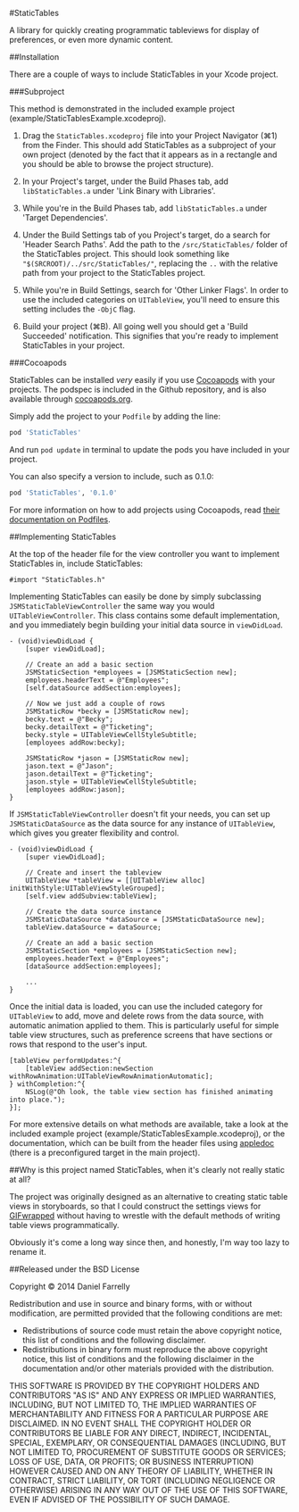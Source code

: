 #StaticTables

A library for quickly creating programmatic tableviews for display of preferences, or even more dynamic content.

##Installation

There are a couple of ways to include StaticTables in your Xcode project.

###Subproject

This method is demonstrated in the included example project (example/StaticTablesExample.xcodeproj).

1. Drag the `StaticTables.xcodeproj` file into your Project Navigator (⌘1) from the Finder. This should add StaticTables as a subproject of your own project (denoted by the fact that it appears as in a rectangle and you should be able to browse the project structure).

2. In your Project's target, under the Build Phases tab, add `libStaticTables.a` under 'Link Binary with Libraries'.

3. While you're in the Build Phases tab, add `libStaticTables.a` under 'Target Dependencies'.

4. Under the Build Settings tab of you Project's target, do a search for 'Header Search Paths'. Add the path to the `/src/StaticTables/` folder of the StaticTables project. This should look something like `"$(SRCROOT)/../src/StaticTables/"`, replacing the `..` with the relative path from your project to the StaticTables project.

5. While you're in Build Settings, search for 'Other Linker Flags'. In order to use the included categories on `UITableView`, you'll need to ensure this setting includes the `-ObjC` flag.

6. Build your project (⌘B). All going well you should get a 'Build Succeeded' notification. This signifies that you're ready to implement StaticTables in your project.

###Cocoapods

StaticTables can be installed *very* easily if you use [Cocoapods](http://cocoapods.org) with your projects. The podspec is included in the Github repository, and is also available through [cocoapods.org](http://cocoapods.org/?q=statictables).

Simply add the project to your `Podfile` by adding the line:

```ruby 
pod 'StaticTables'
```

And run `pod update` in terminal to update the pods you have included in your project.

You can also specify a version to include, such as 0.1.0:

```ruby
pod 'StaticTables', '0.1.0'
```

For more information on how to add projects using Cocoapods, read [their documentation on Podfiles](http://docs.cocoapods.org/podfile.html).

##Implementing StaticTables

At the top of the header file for the view controller you want to implement StaticTables in, include StaticTables:

```objc
#import "StaticTables.h"
```

Implementing StaticTables can easily be done by simply subclassing `JSMStaticTableViewController` the same way you would `UITableViewController`. This class contains some default implementation, and you immediately begin building your initial data source in `viewDidLoad`.

```objc
- (void)viewDidLoad {
	[super viewDidLoad];
	
	// Create an add a basic section
	JSMStaticSection *employees = [JSMStaticSection new];
	employees.headerText = @"Employees";
	[self.dataSource addSection:employees];
	
	// Now we just add a couple of rows
	JSMStaticRow *becky = [JSMStaticRow new];
	becky.text = @"Becky";
	becky.detailText = @"Ticketing";
	becky.style = UITableViewCellStyleSubtitle;
	[employees addRow:becky];
	
	JSMStaticRow *jason = [JSMStaticRow new];
	jason.text = @"Jason";
	jason.detailText = @"Ticketing";
	jason.style = UITableViewCellStyleSubtitle;
	[employees addRow:jason];
}
```

If `JSMStaticTableViewController` doesn't fit your needs, you can set up `JSMStaticDataSource` as the data source for any instance of `UITableView`, which gives you greater flexibility and control.

```objc
- (void)viewDidLoad {
	[super viewDidLoad];
	
	// Create and insert the tableview
	UITableView *tableView = [[UITableView alloc] initWithStyle:UITableViewStyleGrouped];
	[self.view addSubview:tableView];
	
	// Create the data source instance
	JSMStaticDataSource *dataSource = [JSMStaticDataSource new];
	tableView.dataSource = dataSource;
	
	// Create an add a basic section
	JSMStaticSection *employees = [JSMStaticSection new];
	employees.headerText = @"Employees";
	[dataSource addSection:employees];

	...
}
```

Once the initial data is loaded, you can use the included category for `UITableView` to add, move and delete rows from the data source, with automatic animation applied to them. This is particularly useful for simple table view structures, such as preference screens that have sections or rows that respond to the user's input.

```objc
[tableView performUpdates:^{
	[tableView addSection:newSection withRowAnimation:UITableViewRowAnimationAutomatic];
} withCompletion:^{
	NSLog(@"Oh look, the table view section has finished animating into place.");
}];
```

For more extensive details on what methods are available, take a look at the included example project (example/StaticTablesExample.xcodeproj), or the documentation, which can be built from the header files using [appledoc](http://gentlebytes.com/appledoc/) (there is a preconfigured target in the main project).

##Why is this project named StaticTables, when it's clearly not really static at all?

The project was originally designed as an alternative to creating static table views in storyboards, so that I could construct the settings views for [GIFwrapped](http://gifwrapped.co) without having to wrestle with the default methods of writing table views programmatically.

Obviously it's come a long way since then, and honestly, I'm way too lazy to rename it.

##Released under the BSD License

Copyright © 2014 Daniel Farrelly

Redistribution and use in source and binary forms, with or without modification,
are permitted provided that the following conditions are met:

*	Redistributions of source code must retain the above copyright notice, this list
	of conditions and the following disclaimer.
*	Redistributions in binary form must reproduce the above copyright notice, this
	list of conditions and the following disclaimer in the documentation and/or
	other materials provided with the distribution.

THIS SOFTWARE IS PROVIDED BY THE COPYRIGHT HOLDERS AND CONTRIBUTORS "AS IS" AND 
ANY EXPRESS OR IMPLIED WARRANTIES, INCLUDING, BUT NOT LIMITED TO, THE IMPLIED
WARRANTIES OF MERCHANTABILITY AND FITNESS FOR A PARTICULAR PURPOSE ARE DISCLAIMED.
IN NO EVENT SHALL THE COPYRIGHT HOLDER OR CONTRIBUTORS BE LIABLE FOR ANY DIRECT,
INDIRECT, INCIDENTAL, SPECIAL, EXEMPLARY, OR CONSEQUENTIAL DAMAGES (INCLUDING,
BUT NOT LIMITED TO, PROCUREMENT OF SUBSTITUTE GOODS OR SERVICES; LOSS OF USE,
DATA, OR PROFITS; OR BUSINESS INTERRUPTION) HOWEVER CAUSED AND ON ANY THEORY OF
LIABILITY, WHETHER IN CONTRACT, STRICT LIABILITY, OR TORT (INCLUDING NEGLIGENCE
OR OTHERWISE) ARISING IN ANY WAY OUT OF THE USE OF THIS SOFTWARE, EVEN IF
ADVISED OF THE POSSIBILITY OF SUCH DAMAGE.

